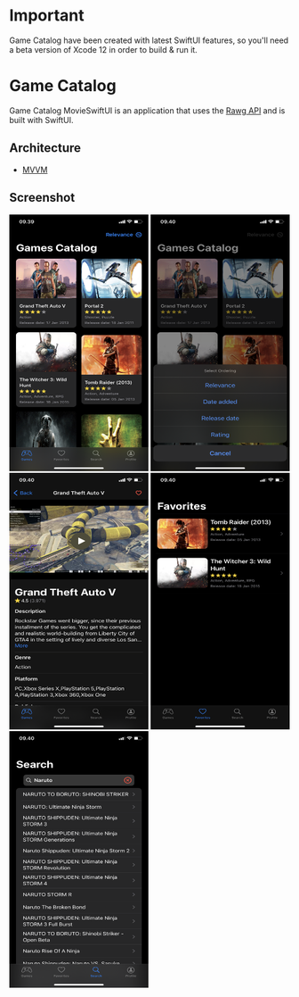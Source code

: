 # Important

Game Catalog have been created with latest SwiftUI features, so you'll need a beta version of Xcode 12 in order to build & run it.

# Game Catalog

Game Catalog MovieSwiftUI is an application that uses the [Rawg API](https://api.rawg.io/docs/) and is built with SwiftUI.

## Architecture

* [MVVM](https://en.wikipedia.org/wiki/Model%E2%80%93view%E2%80%93viewmodel)

## Screenshot
<img src="/Screenshot/img1.PNG" width="250" height="460"> <img src="/Screenshot/img2.PNG" width="250" height="460">
<img src="/Screenshot/img3.PNG" width="250" height="460"> <img src="/Screenshot/img4.PNG" width="250" height="460">
<img src="/Screenshot/img5.PNG" width="250" height="460"> 
